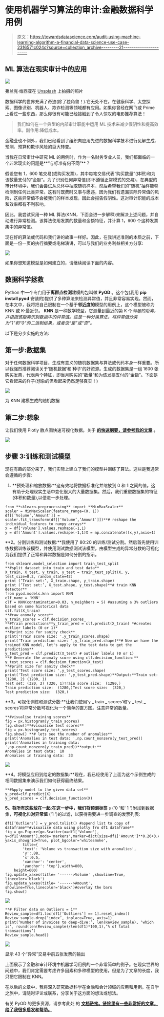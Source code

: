 # 使用机器学习算法的审计:金融数据科学用例

> 原文：<https://towardsdatascience.com/audit-using-machine-learning-algorithm-a-financial-data-science-use-case-2316571c024c?source=collection_archive---------21----------------------->

## ML 算法在现实审计中的应用

![](img/6e1f4398be30c6c1db097829ed45afa7.png)

弗兰克·维西亚在 [Unsplash](https://unsplash.com?utm_source=medium&utm_medium=referral) 上拍摄的照片

数据科学的世界充满了奇迹(除了独角兽！).它无处不在，在健康科学、太空探索、图像识别、机器人、欺诈检测等领域都有应用。如果你曾经在网飞或 Prime 上看过一些东西，那么你很有可能已经接触到了令人惊叹的电影推荐算法！

> 我们如何在一个典型的内部审计职能中运用 ML 技术来减少假阴性和提高效率。副作用:降低成本。

金融业也不例外，我们已经看到了组织向应用先进的数据科学技术进行见解生成、预测、预算和欺诈风险的巨大转变。

当我在日常审计中研究 ML 的用例时，作为一名财务专业人员，我们都面临的一个非常现实的问题是**“与标准有何不同”**？

假设您有 1，600 笔交易(或购买发票)，其中每笔交易代表“购买数量”(体积)和为该数量支付的“金额”。为了识别任何异常值(即不遵循正常模式的交易)，在典型的审计环境中，我们会尝试从总体中抽取随机样本，然后希望我们的“随机”抽样能够检测到任何此类异常。这有时既费时又事与愿违，因为我们有遗漏实际异常值的风险，这些异常值不会被我们的样本发现，因此会报告假阴性。这对审计职能的成本和效率都有不利影响。

因此，我尝试采用一种 ML 算法(KNN，下面会进一步解释)来解决上述问题，并自动进行异常检测。该算法使用发票的数量和金额特征，并计算 1，600 个这种发票集中的异常值。

现在好的算法或代码和我们讲的故事一样好。因此，在我讲述准则的本质之前，下面是一份一页的执行摘要或电梯演讲，可以与我们的业务利益相关方分享:

![](img/5ef101874f01407daa03004bca21fe5c.png)

如果你想知道模型是如何建立的，请继续阅读下面的内容。

## **数据科学拯救**

Python 中一个专门用于**离群点检测**建模的包叫做 **PyOD** 。这个包(我用 **pip install pyod** 安装的)提供了多种算法来检测异常值，并且非常容易实现。然而，在本文中，我将把自己限制在一个基于**邻近度的**模型的用例上，这个模型被称为 KNN 或 K-最近邻。 **KNN** 是一种数学模型，它测量到最近的第 K 个*邻居的距离，并根据该距离识别数据中的异常值。这是一种分类算法，将异常值分类为“1”和“0”的二进制结果，或者说“是”或“否”。*

以下是分步实施的方法:

## **第一步:数据集**

对于任何数据科学项目，生成有意义的随机数据集与算法或代码本身一样重要。所以我强烈推荐阅读关于‘随机数据’和‘种子’的好资源。生成的数据集是一组 1600 张购买发票，代表两个特征，即当月购买的“数量”和为该发票支付的“金额”。下面是它看起来的样子(想象的但看起来仍然足够真实！)

![](img/c798cf64e82b6033b9b38df1352a3592.png)

为 KNN 建模生成的随机数据

## 第二步:想象

让我们使用 Plotly 散点图快速可视化数据。关于 [**的快速纲要，请参考我的文章**](/covid-19-data-visualisation-with-plotly-d1c96423942e?source=friends_link&sk=09954119645f71eca5f0684cbff40b29) **。**

![](img/0ddfbeb3a2ee7fc67c04d7275c2a74f0.png)

## 步骤 3:训练和测试模型

现在有趣的部分来了，我们实际上建立了我们的模型并训练了算法。这些是我通常会遵循的步骤:

1.  **预处理和缩放数据:**这有效地将数据标准化并缩放到 0 和 1 之间的值，这有助于处理现实生活中变化很大的大量数据集。然后，我们重塑数据集的特征(体积和数量),以便进一步处理。

```
from **sklearn.preprocessing** import **MinMaxScaler**
scaler = MinMaxScaler(feature_range=(0, 1))
df[[‘Volume’,’Amount’]] = scaler.fit_transform(df[[‘Volume’,’Amount’]])**# reshape the individual features to numpy arrays**
x = df['Volume'].values.reshape(-1,1)
y = df['Amount'].values.reshape(-1,1)X = np.concatenate((x,y),axis=1)
```

**2。分割训练和测试数据:**我使用了 80:20 的训练/测试分割。然后首先使用训练数据训练该模型，并使用测试数据测试该模型。由模型生成的异常分数的可视化为我们提供了正常和异常数据是如何分割的指示。

```
from sklearn.model_selection import train_test_split
**#split dataset into train and test data**
X_train, X_test, y_train, y_test = train_test_split(X, y, test_size=0.2, random_state=42)
print (‘Train set:’, X_train.shape, y_train.shape)
print (‘Test set:’, X_test.shape, y_test.shape)**# train KNN detector**
from pyod.models.knn import KNN
clf_name = 'KNN'
clf = KNN(contamination=0.03, n_neighbors = 5) #assuming a 3% outliers based on some historical data
clf.fit(X_train)
**#raw anomaly score**
y_train_scores = clf.decision_scores_
**#Train predictions**y_train_pred = clf.predict(X_train) *#creates outlier labels (0 or 1)*
**#print size for sanity check**
print('Train score size: ',y_train_scores.shape)
print('Train prediction size: ',y_train_pred.shape)**# Now we have the trained KNN model, let's apply to the test data to get the predictions**
y_test_pred = clf.predict(X_test) # outlier labels (0 or 1)
**# Generate the anomaly score using clf.decision_function:**
y_test_scores = clf.decision_function(X_test)
**#print size for sanity check**
print('Test score size: ',y_test_scores.shape)
print('Test prediction size: ',y_test_pred.shape)**Output:**Train set: (1280, 2) (1280, 1)
Test set: (320, 2) (320, 1)Train score size:  (1280,)
Train prediction size:  (1280,)Test score size:  (320,)
Test prediction size:  (320,)
```

**3。可视化训练和测试分数:**让我们使用‘y _ train _ scores’和‘y _ test _ scores’将异常分数可视化为一个简单的直方图。注意异常的数量。

```
**#visualise training scores**
fig = px.histogram(y_train_scores)
fig.show()**#visualise test scores**
fig = px.histogram(y_test_scores)
fig.show() **# lets see the number of anomalies**
print('Anomalies in test data: ',np.count_nonzero(y_test_pred))
print('Anomalies in training data: ',np.count_nonzero(y_train_pred))**output:**
Anomalies in test data:  10
Anomalies in training data:  33
```

![](img/4d1fda45bcc57a2e8c7b2175ff6ae7f5.png)

**4。将模型应用到给定的数据集:**现在，我已经使用了上面为这个示例生成的相同数据集来演示我们如何获得最终结果。

```
**#Apply model to the given data set**
y_pred=clf.predict(X)
y_pred_scores = clf.decision_function(X)
```

**5。将所有这些放在一起:**在这一步中，我们**将预测标签** s ('0 '和' 1 ')附加到数据集，**可视化**和**对异常值** ('1 ')的过滤，以获得需要进一步调查的发票列表:

```
df1[‘Outliers’] = y_pred.tolist() #append list to copy of dataframe**#visualise data using plotly fro df1 dataframe**
fig = go.Figure(go.Scatter(x=df1['Volume'], y=df1['Amount'],mode='markers',marker=dict(size=df1['Amount']**0.26+3,color=df1['Outliers'],colorscale='rdylgn_r')))fig.update_layout(xaxis_showgrid=True, yaxis_showgrid=True, plot_bgcolor='whitesmoke', 
        title={
        'text': 'Volume vs transaction size with anomalies',
        'y':.88,
        'x':0.5,
        'xanchor': 'center',
        'yanchor': 'top'},width=800,
    height=600)
fig.update_xaxes(title= '------>Volume' ,showline=True, linecolor='black')
fig.update_yaxes(title= '------>Amount', showline=True,linecolor='black')#overlay the bars
fig.show()
```

![](img/8554cd5475a0b8fc608f776a7d7dcae2.png)

```
**# Filter data on Outliers = 1**
Review_sample=df1.loc[df1[‘Outliers’] == 1].reset_index()
Review_sample.drop(‘index’, inplace=True, axis=1)
print(‘Number of invoices to deep-dive:’, len(Review_sample), ‘which is’, round(len(Review_sample)/len(df1)*100,1),’% of total transactions’)
Review_sample.head()
```

![](img/adb54fff6c31a769601e1d74e9d9fcec.png)

显示 43 个“异常”交易中前五张发票的输出

上面展示了金融和审计环境中机器学习用例的一个非常简单的例子。在现实世界的问题中，我们肯定需要考虑许多因素和多种模型的使用，但是为了文章的长度，我只把它限制在 KNN。

在以后的文章中，我将深入研究数据科学在金融和会计领域的应用和用例。在自学之旅中，请随时评论或联系，分享关于这方面的想法或想法。

有关 PyOD 的更多资源，请参考此处 的 [**文档链接。链接里有一些非常好的文章，给了我很多启发和帮助。**](https://pyod.readthedocs.io/en/latest/)